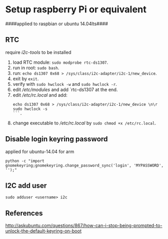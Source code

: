 Setup raspberry Pi or equivalent
================================
####applied to raspbian or ubuntu 14.04lts####

RTC
----
require *i2c-tools* to be installed

1. load RTC module: `sudo modprobe rtc-ds1307`. 
2. run in root: `sudo bash`. 
3. run: `echo ds1307 0x68 > /sys/class/i2c-adapter/i2c-1/new_device`. 
4. exit by `exit`. 
5. verify with `sudo hwclock -w` and `sudo hwclock -r`. 
6. edit */etc/modules* and add `rtc-ds1307 at the end. 
7. edit */etc/rc.local* and add:
    ```
    echo ds1307 0x68 > /sys/class/i2c-adapter/i2c-1/new_device \n\r
    sudo hwclock -s
    ```.
8. change executable to */etc/rc.local* by `sudo chmod +x /etc/rc.local`.

Disable login keyring password
-------------------------------
applied for ubuntu-14.04 for arm

`python -c "import gnomekeyring;gnomekeyring.change_password_sync('login', 'MYPASSWORD', '');"`

I2C add user
-----------
`sudo adduser <username> i2c`

References
----------
http://askubuntu.com/questions/867/how-can-i-stop-being-prompted-to-unlock-the-default-keyring-on-boot
